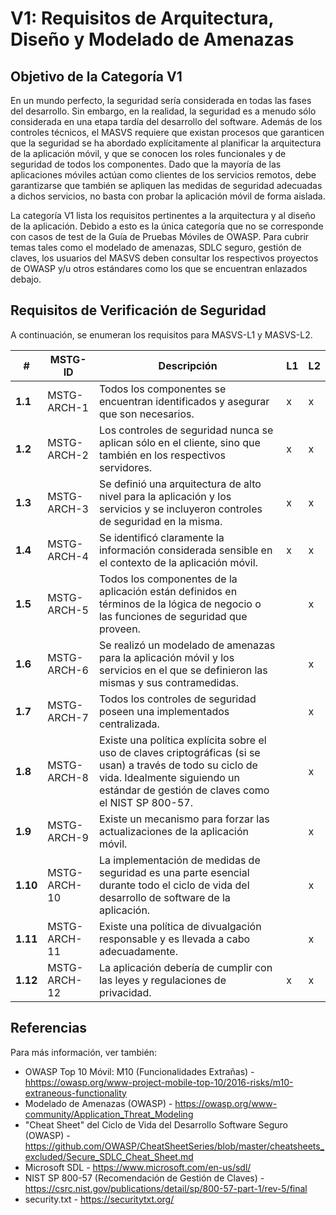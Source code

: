 # V1: Requisitos de Arquitectura, Diseño y Modelado de Amenazas

## Objetivo de la Categoría V1

En un mundo perfecto, la seguridad sería considerada en todas las fases del desarrollo. Sin embargo, en la realidad, la seguridad es a menudo sólo considerada en una etapa tardía del desarrollo del software. Además de los controles técnicos, el MASVS requiere que existan procesos que garanticen que la seguridad se ha abordado explícitamente al planificar la arquitectura de la aplicación móvil, y que se conocen los roles funcionales y de seguridad de todos los componentes. Dado que la mayoría de las aplicaciones móviles actúan como clientes de los servicios remotos, debe garantizarse que también se apliquen las medidas de seguridad adecuadas a dichos servicios, no basta con probar la aplicación móvil de forma aislada.

La categoría V1 lista los requisitos pertinentes a la arquitectura y al diseño de la aplicación. Debido a esto es la única categoría que no se corresponde con casos de test de la Guía de Pruebas Móviles de OWASP. Para cubrir temas tales como el modelado de amenazas, SDLC seguro, gestión de claves, los usuarios del MASVS deben consultar los respectivos proyectos de OWASP y/u otros estándares como los que se encuentran enlazados debajo.

## Requisitos de Verificación de Seguridad

A continuación, se enumeran los requisitos para MASVS-L1 y MASVS-L2.

| # | MSTG-ID | Descripción | L1 | L2 |
| -- | ---------- | ---------------------- | - | - |
| **1.1** | MSTG-ARCH-1 | Todos los componentes se encuentran identificados y asegurar que son necesarios. | x | x |
| **1.2** | MSTG-ARCH-2 | Los controles de seguridad nunca se aplican sólo en el cliente, sino que también en los respectivos servidores. | x | x |
| **1.3** | MSTG-ARCH-3 | Se definió una arquitectura de alto nivel para la aplicación y los servicios y se incluyeron controles de seguridad en la misma. | x | x |
| **1.4** | MSTG-ARCH-4 | Se identificó claramente la información considerada sensible en el contexto de la aplicación móvil. | x | x |
| **1.5** | MSTG-ARCH-5 | Todos los componentes de la aplicación están definidos en términos de la lógica de negocio o las funciones de seguridad que proveen. |  | x |
| **1.6** | MSTG-ARCH-6 | Se realizó un modelado de amenazas para la aplicación móvil y los servicios en el que se definieron las mismas y sus contramedidas. |  | x |
| **1.7** | MSTG-ARCH-7 | Todos los controles de seguridad poseen una implementados centralizada. |  | x |
| **1.8** | MSTG-ARCH-8 | Existe una política explícita sobre el uso de claves criptográficas (si se usan) a través de todo su ciclo de vida. Idealmente siguiendo un estándar de gestión de claves como el NIST SP 800-57. |  | x |
| **1.9** | MSTG-ARCH-9 | Existe un mecanismo para forzar las actualizaciones de la aplicación móvil. |  | x |
| **1.10** | MSTG-ARCH-10 | La implementación de medidas de seguridad es una parte esencial durante todo el ciclo de vida del desarrollo de software de la aplicación. |  | x |
| **1.11** | MSTG-ARCH-11 | Existe una política de divualgación responsable y es llevada a cabo adecuadamente. |  | x |
| **1.12** | MSTG-ARCH-12 | La aplicación debería de cumplir con las leyes y regulaciones de privacidad. | x | x |

## Referencias

Para más información, ver también:

- OWASP Top 10 Móvil: M10 (Funcionalidades Extrañas) - <hhttps://owasp.org/www-project-mobile-top-10/2016-risks/m10-extraneous-functionality>
- Modelado de Amenazas (OWASP) - <https://owasp.org/www-community/Application_Threat_Modeling>
- "Cheat Sheet" del Ciclo de Vida del Desarrollo Software Seguro (OWASP) - <https://github.com/OWASP/CheatSheetSeries/blob/master/cheatsheets_excluded/Secure_SDLC_Cheat_Sheet.md>
- Microsoft SDL - <https://www.microsoft.com/en-us/sdl/>
- NIST SP 800-57 (Recomendación de Gestión de Claves) - <https://csrc.nist.gov/publications/detail/sp/800-57-part-1/rev-5/final>
- security.txt - <https://securitytxt.org/>
